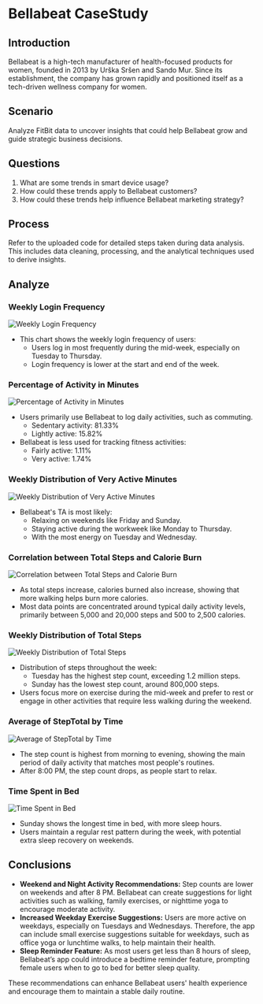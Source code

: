 # Bellabeat CaseStudy

## Introduction
Bellabeat is a high-tech manufacturer of health-focused products for women, founded in 2013 by Urška Sršen and Sando Mur. Since its establishment, the company has grown rapidly and positioned itself as a tech-driven wellness company for women.

## Scenario
Analyze FitBit data to uncover insights that could help Bellabeat grow and guide strategic business decisions.

## Questions
1. What are some trends in smart device usage? 
2. How could these trends apply to Bellabeat customers? 
3. How could these trends help influence Bellabeat marketing strategy?

## Process
Refer to the uploaded code for detailed steps taken during data analysis. This includes data cleaning, processing, and the analytical techniques used to derive insights.

## Analyze
### Weekly Login Frequency ###
![Weekly Login Frequency](https://github.com/jiatongoo/Bellabeat_CaseStudy/blob/main/IMG/Weekly%20Login%20Frequency.jpg)
- This chart shows the weekly login frequency of users:
  - Users log in most frequently during the mid-week, especially on Tuesday to Thursday.
  - Login frequency is lower at the start and end of the week.

### Percentage of Activity in Minutes ###
![Percentage of Activity in Minutes](https://github.com/jiatongoo/Bellabeat_CaseStudy/blob/main/IMG/Percentage%20of%20Activity%20in%20Minutes.jpg)
- Users primarily use Bellabeat to log daily activities, such as commuting.
  - Sedentary activity: 81.33%
  - Lightly active: 15.82%
- Bellabeat is less used for tracking fitness activities:
  - Fairly active: 1.11%
  - Very active: 1.74%

### Weekly Distribution of Very Active Minutes ###
![Weekly Distribution of Very Active Minutes](https://github.com/jiatongoo/Bellabeat_CaseStudy/blob/main/IMG/Weekly%20Distribution%20of%20Very%20Active%20Minutes.jpg)
- Bellabeat's TA is most likely:
  - Relaxing on weekends like Friday and Sunday.
  - Staying active during the workweek like Monday to Thursday.
  - With the most energy on Tuesday and Wednesday.

### Correlation between Total Steps and Calorie Burn ###
![Correlation between Total Steps and Calorie Burn](https://github.com/jiatongoo/Bellabeat_CaseStudy/blob/main/IMG/Correlation%20between%20Total%20Steps%20and%20Calorie%20Burn.jpg)
- As total steps increase, calories burned also increase, showing that more walking helps burn more calories.
- Most data points are concentrated around typical daily activity levels, primarily between 5,000 and 20,000 steps and 500 to 2,500 calories.

### Weekly Distribution of Total Steps ###
![Weekly Distribution of Total Steps](https://github.com/jiatongoo/Bellabeat_CaseStudy/blob/main/IMG/Weekly%20Distribution%20of%20Total%20Steps.jpg)
- Distribution of steps throughout the week:
  - Tuesday has the highest step count, exceeding 1.2 million steps.
  - Sunday has the lowest step count, around 800,000 steps.
- Users focus more on exercise during the mid-week and prefer to rest or engage in other activities that require less walking during the weekend.

### Average of StepTotal by Time ###
![Average of StepTotal by Time](https://github.com/jiatongoo/Bellabeat_CaseStudy/blob/main/IMG/Average%20of%20StepTotal%20by%20Time.jpg)
- The step count is highest from morning to evening, showing the main period of daily activity that matches most people's routines.
- After 8:00 PM, the step count drops, as people start to relax.

### Time Spent in Bed ###
![Time Spent in Bed](https://github.com/jiatongoo/Bellabeat_CaseStudy/blob/main/IMG/Time%20Spent%20in%20Bed.jpg)
- Sunday shows the longest time in bed, with more sleep hours.
- Users maintain a regular rest pattern during the week, with potential extra sleep recovery on weekends.

## Conclusions
- **Weekend and Night Activity Recommendations:** Step counts are lower on weekends and after 8 PM. Bellabeat can create suggestions for light activities such as walking, family exercises, or nighttime yoga to encourage moderate activity.
- **Increased Weekday Exercise Suggestions:** Users are more active on weekdays, especially on Tuesdays and Wednesdays. Therefore, the app can include small exercise suggestions suitable for weekdays, such as office yoga or lunchtime walks, to help maintain their health.
- **Sleep Reminder Feature:** As most users get less than 8 hours of sleep, Bellabeat’s app could introduce a bedtime reminder feature, prompting female users when to go to bed for better sleep quality.

These recommendations can enhance Bellabeat users' health experience and encourage them to maintain a stable daily routine.
